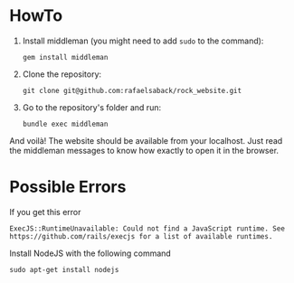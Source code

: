 # HowTo

1. Install middleman (you might need to add `sudo` to the command):

    `gem install middleman`

2. Clone the repository:

    `git clone git@github.com:rafaelsaback/rock_website.git`

3. Go to the repository's folder and run:

    `bundle exec middleman`

And voilà! The website should be available from your localhost. Just read the middleman messages to know how exactly to open it in the browser.


# Possible Errors

If you get this error

`
ExecJS::RuntimeUnavailable: Could not find a JavaScript runtime. See https://github.com/rails/execjs for a list of available runtimes.
`

Install NodeJS with the following command

`
sudo apt-get install nodejs
`
